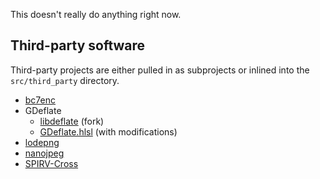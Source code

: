 This doesn't really do anything right now.

## Third-party software
Third-party projects are either pulled in as subprojects or inlined into the `src/third_party` directory.
- [bc7enc](https://github.com/richgel999/bc7enc_rdo)
- GDeflate
  - [libdeflate](https://github.com/NVIDIA/libdeflate/tree/3bb5c6924b32a91e6e6a8f54ba00a21f037a8db5) (fork)
  - [GDeflate.hlsl](https://github.com/microsoft/DirectStorage/blob/main/GDeflate/shaders/GDeflate.hlsl) (with modifications)
- [lodepng](https://github.com/lvandeve/lodepng)
- [nanojpeg](https://keyj.emphy.de/nanojpeg/)
- [SPIRV-Cross](https://github.com/KhronosGroup/SPIRV-Cross)
